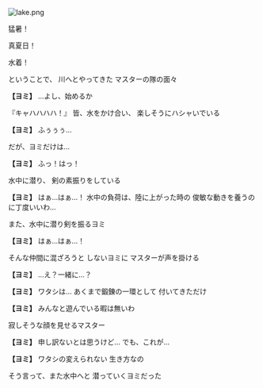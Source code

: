 
![lake.png](../images/backgrounds/lake.png)

猛暑！

真夏日！

水着！

ということで、
川へとやってきた
マスターの隊の面々

**【ヨミ】**
…よし、始めるか

『キャハハハハ！』
皆、水をかけ合い、
楽しそうにハシャいでいる

**【ヨミ】**
ふぅぅぅ…

だが、ヨミだけは…

**【ヨミ】**
ふっ！はっ！

水中に潜り、
剣の素振りをしている

**【ヨミ】**
はぁ…はぁ…！
水中の負荷は、陸に上がった時の
俊敏な動きを養うのに丁度いいわ…

また、水中に潜り剣を振るヨミ

**【ヨミ】**
はぁ…はぁ…！

そんな仲間に混ざろうと
しないヨミに
マスターが声を掛ける

**【ヨミ】**
…え？一緒に…？

**【ヨミ】**
ワタシは…
あくまで鍛錬の一環として
付いてきただけ

**【ヨミ】**
みんなと遊んでいる暇は無いわ

寂しそうな顔を見せるマスター

**【ヨミ】**
申し訳ないとは思うけど…
でも、これが…

**【ヨミ】**
ワタシの変えられない
生き方なの

そう言って、また水中へと
潜っていくヨミだった